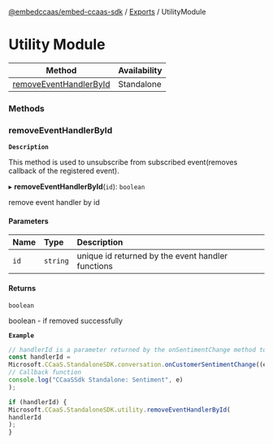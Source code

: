 [@embedccaas/embed-ccaas-sdk](../README.md) / [Exports](../modules.md) / UtilityModule





# Utility Module

| Method | Availability |
| ------ | ------------ |
| [removeEventHandlerById](UtilityModule.md#removeeventhandlerbyid) | Standalone |



### Methods

### removeEventHandlerById


**`Description`**


This method is used to unsubscribe from subscribed event(removes callback of the registered event).

▸ **removeEventHandlerById**(`id`): `boolean`

remove event handler by id

#### Parameters

| Name | Type     | Description                                      |
| :--- | :------- | :----------------------------------------------- |
| `id` | `string` | unique id returned by the event handler functions |

#### Returns

`boolean`

boolean - if removed successfully

**`Example`**

```ts
// handlerId is a parameter returned by the onSentimentChange method to allow for handler removal
const handlerId =
Microsoft.CCaaS.StandaloneSDK.conversation.onCustomerSentimentChange((e: ISentimentObject) =>
// Callback function
console.log("CCaaSSdk Standalone: Sentiment", e)
);

if (handlerId) {
Microsoft.CCaaS.StandaloneSDK.utility.removeEventHandlerById(
handlerId
);
}